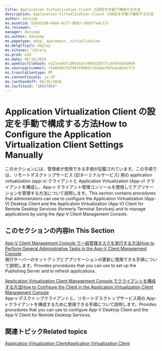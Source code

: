 ```yaml
---
title: Application Virtualization Client の設定を手動で構成する方法
description: Application Virtualization Client の設定を手動で構成する方法
author: dansimp
ms.assetid: 53bd21d8-49eb-4c77-9692-c093ffe4c17c
ms.reviewer: ''
manager: dansimp
ms.author: dansimp
ms.pagetype: mdop, appcompat, virtualization
ms.mktglfcycl: deploy
ms.sitesec: library
ms.prod: w10
ms.date: 06/16/2016
ms.openlocfilehash: e121ea95fcd69163ce905b1d57fc2ef64da5b869
ms.sourcegitcommit: 354664bc527d93f80687cd2eba70d1eea024c7c3
ms.translationtype: MT
ms.contentlocale: ja-JP
ms.lasthandoff: 06/26/2020
ms.locfileid: "10817854"
---
```

# <span data-ttu-id="c116a-103">Application Virtualization Client の設定を手動で構成する方法</span><span class="sxs-lookup"><span data-stu-id="c116a-103">How to Configure the Application Virtualization Client Settings Manually</span></span>


<span data-ttu-id="c116a-104">このセクションには、管理者が使用できる手順が記載されています。この手順では、リモートデスクトップサービス (旧ターミナルサービス) 用の application virtualization (app-v) クライアントと Application Virtualization (App-v) クライアントを構成し、App-v クライアント管理コンソールを使用してアプリケーションを管理する方法について説明します。</span><span class="sxs-lookup"><span data-stu-id="c116a-104">This section contains procedures that administrators can use to configure the Application Virtualization (App-V) Desktop Client and the Application Virtualization (App-V) Client for Remote Desktop Services (formerly Terminal Services) and to manage applications by using the App-V Client Management Console.</span></span>

## <span data-ttu-id="c116a-105">このセクションの内容</span><span class="sxs-lookup"><span data-stu-id="c116a-105">In This Section</span></span>


<a href="" id="how-to-perform-general-administrative-tasks-in-the-app-v-client-management-console"></a>[<span data-ttu-id="c116a-106">App-V Client Management Console で一般管理タスクを実行する方法</span><span class="sxs-lookup"><span data-stu-id="c116a-106">How to Perform General Administrative Tasks in the App-V Client Management Console</span></span>](how-to-perform-general-administrative-tasks-in-the-app-v-client-management-console.md)  
<span data-ttu-id="c116a-107">発行サーバーのセットアップとアプリケーションの更新に使用できる手順について説明します。</span><span class="sxs-lookup"><span data-stu-id="c116a-107">Provides procedures that you can use to set up the Publishing Server and to refresh applications.</span></span>

<a href="" id="how-to-configure-the-client-in-the-application-virtualization-client-management-console"></a>[<span data-ttu-id="c116a-108">Application Virtualization Client Management Console でクライアントを構成する方法</span><span class="sxs-lookup"><span data-stu-id="c116a-108">How to Configure the Client in the Application Virtualization Client Management Console</span></span>](how-to-configure-the-client-in-the-application-virtualization-client-management-console.md)  
<span data-ttu-id="c116a-109">App-v デスクトップクライアントと、リモートデスクトップサービス用の App-v クライアントを構成するために使用できる手順について説明します。</span><span class="sxs-lookup"><span data-stu-id="c116a-109">Provides procedures that you can use to configure App-V Desktop Client and the App-V Client for Remote Desktop Services.</span></span>

## <span data-ttu-id="c116a-110">関連トピック</span><span class="sxs-lookup"><span data-stu-id="c116a-110">Related topics</span></span>


[<span data-ttu-id="c116a-111">Application Virtualization Client</span><span class="sxs-lookup"><span data-stu-id="c116a-111">Application Virtualization Client</span></span>](application-virtualization-client.md)

 

 





